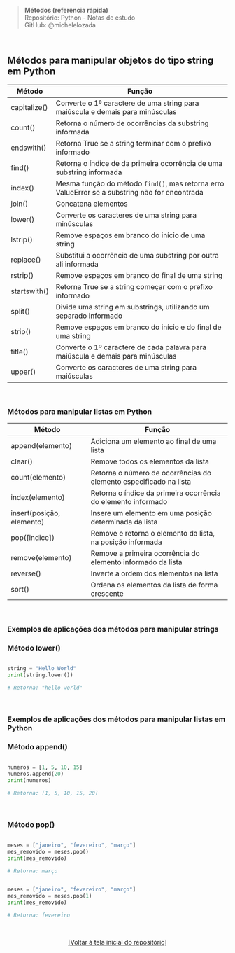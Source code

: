 > **Métodos (referência rápida)**  
> Repositório: Python - Notas de estudo     
> GitHub: @michelelozada
&nbsp;
     
&nbsp;  
## Métodos para manipular objetos do tipo string em Python
Método | Função
---    | ---
capitalize() | Converte o 1º caractere de uma string para maiúscula e demais para minúsculas
count() | Retorna o número de ocorrências da substring informada 
endswith() | Retorna True se a string terminar com o prefixo informado 
find() | Retorna o índice de da primeira ocorrência de uma substring informada 
index() | Mesma função do método `find()`, mas retorna erro ValueError se a substring não for encontrada
join() | Concatena elementos 
lower() | Converte os caracteres de uma string para minúsculas
lstrip() | Remove espaços em branco do início de uma string 
replace() | Substitui a ocorrência de uma substring por outra ali informada
rstrip() | Remove espaços em branco do final de uma string 
startswith() | Retorna True se a string começar com o prefixo informado 
split() | Divide uma string em substrings, utilizando um separado informado 
strip() | Remove espaços em branco do início e do final de uma string 
title() | Converte o 1º caractere de cada palavra para maiúscula e demais para minúsculas
upper() | Converte os caracteres de uma string para maiúsculas 

&nbsp;  

### Métodos para manipular listas em Python
Método | Função
---    | ---
append(elemento) | Adiciona um elemento ao final de uma lista
clear() | Remove todos os elementos da lista 
count(elemento) | Retorna o número de ocorrências do elemento especificado na lista 
index(elemento) | Retorna o índice da primeira ocorrência do elemento informado
insert(posição, elemento) | Insere um elemento em uma posição determinada da lista 
pop([indice]) | Remove e retorna o elemento da lista, na posição informada
remove(elemento) | Remove a primeira ocorrência do elemento informado da lista 
reverse() | Inverte a ordem dos elementos na lista 
sort() | Ordena os elementos da lista de forma crescente

&nbsp;

### Exemplos de aplicações dos métodos para manipular strings

### Método lower()
```py

string = "Hello World"
print(string.lower())  

# Retorna: "hello world"
```

&nbsp;

### Exemplos de aplicações dos métodos para manipular listas em Python 

### Método append()
```py

numeros = [1, 5, 10, 15]
numeros.append(20)
print(numeros)

# Retorna: [1, 5, 10, 15, 20]
```

&nbsp;

### Método pop()
```py

meses = ["janeiro", "fevereiro", "março"]
mes_removido = meses.pop()
print(mes_removido)

# Retorna: março
```
```py

meses = ["janeiro", "fevereiro", "março"]
mes_removido = meses.pop(1)
print(mes_removido)

# Retorna: fevereiro
```

&nbsp;

<div align="center">
<a href="https://github.com/michelelozada/Python-Study-Notes">[Voltar à tela inicial do repositório]</a>
</div>